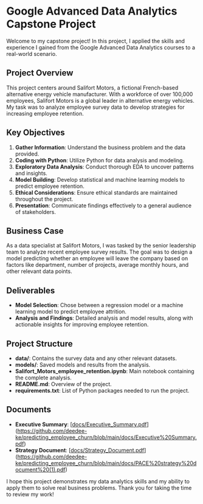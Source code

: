 # Google Advanced Data Analytics Capstone Project

Welcome to my capstone project! In this project, I applied the skills and experience I gained from the Google Advanced Data Analytics courses to a real-world scenario.

## Project Overview

This project centers around Salifort Motors, a fictional French-based alternative energy vehicle manufacturer. With a workforce of over 100,000 employees, Salifort Motors is a global leader in alternative energy vehicles. My task was to analyze employee survey data to develop strategies for increasing employee retention.

## Key Objectives

1. **Gather Information**: Understand the business problem and the data provided.
2. **Coding with Python**: Utilize Python for data analysis and modeling.
3. **Exploratory Data Analysis**: Conduct thorough EDA to uncover patterns and insights.
4. **Model Building**: Develop statistical and machine learning models to predict employee retention.
5. **Ethical Considerations**: Ensure ethical standards are maintained throughout the project.
6. **Presentation**: Communicate findings effectively to a general audience of stakeholders.

## Business Case

As a data specialist at Salifort Motors, I was tasked by the senior leadership team to analyze recent employee survey results. The goal was to design a model predicting whether an employee will leave the company based on factors like department, number of projects, average monthly hours, and other relevant data points.

## Deliverables

- **Model Selection**: Chose between a regression model or a machine learning model to predict employee attrition.
- **Analysis and Findings**: Detailed analysis and model results, along with actionable insights for improving employee retention.

## Project Structure

- **data/**: Contains the survey data and any other relevant datasets.
- **models/**: Saved models and results from the analysis.
- **Salifort_Motors_employee_retention.ipynb**: Main notebook containing the complete analysis.
- **README.md**: Overview of the project.
- **requirements.txt**: List of Python packages needed to run the project.

## Documents

- **Executive Summary**: [[docs/Executive_Summary.pdf](docs/Executive_Summary.pdf)](https://github.com/deedee-ke/predicting_employee_churn/blob/main/docs/Executive%20Summary.pdf)
- **Strategy Document**: [[docs/Strategy_Document.pdf](docs/Strategy_Document.pdf)](https://github.com/deedee-ke/predicting_employee_churn/blob/main/docs/PACE%20strategy%20document%20(1).pdf)

I hope this project demonstrates my data analytics skills and my ability to apply them to solve real business problems. Thank you for taking the time to review my work!
